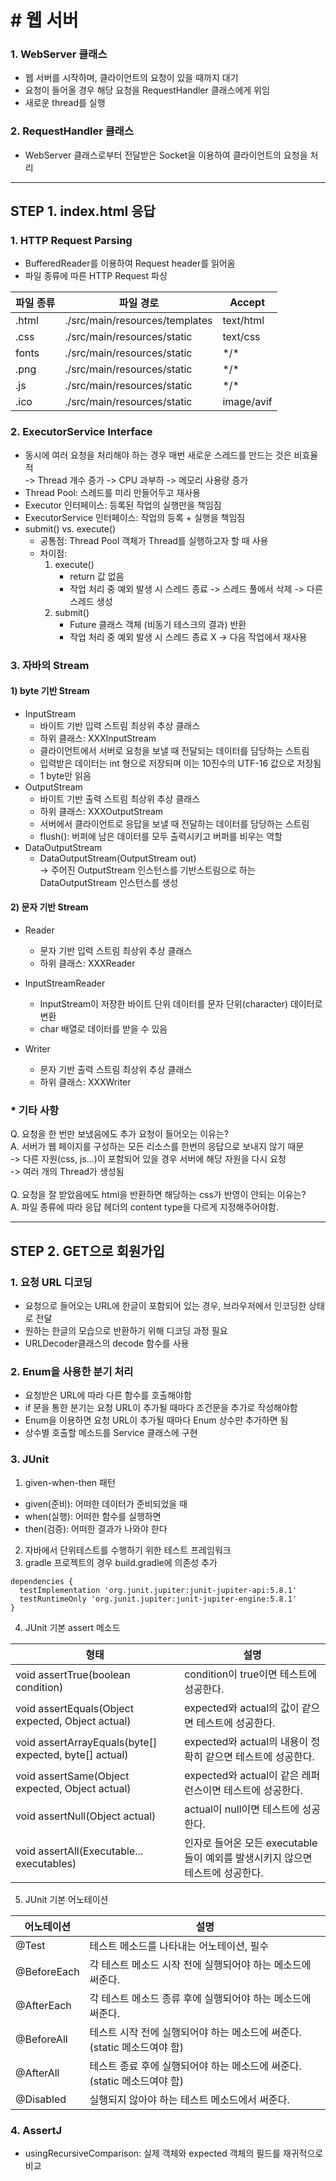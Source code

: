 # # 웹 서버
### 1. WebServer 클래스
- 웹 서버를 시작하며, 클라이언트의 요청이 있을 때까지 대기
- 요청이 들어올 경우 해당 요청을 RequestHandler 클래스에게 위임
- 새로운 thread를 실행

### 2. RequestHandler 클래스
- WebServer 클래스로부터 전달받은 Socket을 이용하여 클라이언트의 요청을 처리

-------------------------
## STEP 1. index.html 응답
### 1. HTTP Request Parsing
- BufferedReader를 이용하여 Request header를 읽어옴
- 파일 종류에 따른 HTTP Request 파싱<br>

| 파일 종류 | 파일 경로 | Accept   |
|-------|-------|----------|
| .html |./src/main/resources/templates| text/html |
| .css  |./src/main/resources/static| text/css |
| fonts |./src/main/resources/static| \*/\*    |
| .png  |./src/main/resources/static| \*/\*|
| .js   |./src/main/resources/static|\*/\*|
| .ico  |./src/main/resources/static|image/avif|

### 2. ExecutorService Interface
- 동시에 여러 요청을 처리해야 하는 경우 매번 새로운 스레드를 만드는 것은 비효율적<br>
-> Thread 개수 증가 -> CPU 과부하 -> 메모리 사용량 증가
- Thread Pool: 스레드를 미리 만들어두고 재사용
- Executor 인터페이스: 등록된 작업의 실행만을 책임짐
- ExecutorService 인터페이스: 작업의 등록 + 실행을 책임짐
- submit() vs. execute()
  - 공통점: Thread Pool 객체가 Thread를 실행하고자 할 때 사용
  - 차이점: 
    1. execute()
       - return 값 없음
       - 작업 처리 중 예외 발생 시 스레드 종료 -> 스레드 풀에서 삭제 -> 다른 스레드 생성
    2. submit()
       - Future 클래스 객체 (비동기 테스크의 결과) 반환
       - 작업 처리 중 예외 발생 시 스레드 종료 X -> 다음 작업에서 재사용

### 3. 자바의 Stream

#### 1) byte 기반 Stream
- InputStream
  - 바이트 기반 입력 스트림 최상위 추상 클래스
  - 하위 클래스: XXXInputStream
  - 클라이언트에서 서버로 요청을 보낼 때 전달되는 데이터를 담당하는 스트림
  - 입력받은 데이터는 int 형으로 저장되며 이는 10진수의 UTF-16 값으로 저장됨
  - 1 byte만 읽음
- OutputStream
  - 바이트 기반 출력 스트림 최상위 추상 클래스
  - 하위 클래스: XXXOutputStream
  - 서버에서 클라이언트로 응답을 보낼 때 전달하는 데이터를 담당하는 스트림
  - flush(): 버퍼에 남은 데이터를 모두 출력시키고 버퍼를 비우는 역할
- DataOutputStream
  - DataOutputStream(OutputStream out)<br>
    -> 주어진 OutputStream 인스턴스를 기반스트림으로 하는 DataOutputStream 인스턴스를 생성
#### 2) 문자 기반 Stream
- Reader
  - 문자 기반 입력 스트림 최상위 추상 클래스
  - 하위 클래스: XXXReader
- InputStreamReader
  - InputStream이 저장한 바이트 단위 데이터를 문자 단위(character) 데이터로 변환
  - char 배열로 데이터를 받을 수 있음

- Writer
  - 문자 기반 출력 스트림 최상위 추상 클래스
  - 하위 클래스: XXXWriter
### * 기타 사항
Q. 요청을 한 번만 보냈음에도 추가 요청이 들어오는 이유는?<br>
A. 서버가 웹 페이지를 구성하는 모든 리소스를 한번의 응답으로 보내지 않기 때문<br>
-> 다른 자원(css, js...)이 포함되어 있을 경우 서버에 해당 자원을 다시 요청<br>
-> 여러 개의 Thread가 생성됨<br>
<br>
Q. 요청을 잘 받았음에도 html을 반환하면 해당하는 css가 반영이 안되는 이유는?<br>
A. 파일 종류에 따라 응답 헤더의 content type을 다르게 지정해주어야함.

-----------------------------
## STEP 2. GET으로 회원가입

### 1. 요청 URL 디코딩
- 요청으로 들어오는 URL에 한글이 포함되어 있는 경우, 브라우저에서 인코딩한 상태로 전달
- 원하는 한글의 모습으로 반환하기 위해 디코딩 과정 필요
- URLDecoder클래스의 decode 함수를 사용

### 2. Enum을 사용한 분기 처리
- 요청받은 URL에 따라 다른 함수를 호출해야함
- if 문을 통한 분기는 요청 URL이 추가될 때마다 조건문을 추가로 작성해야함
- Enum을 이용하면 요청 URL이 추가될 때마다 Enum 상수만 추가하면 됨
- 상수별 호출할 메소드를 Service 클래스에 구현
 
### 3. JUnit
1. given-when-then 패턴
- given(준비): 어떠한 데이터가 준비되었을 때
- when(실행): 어떠한 함수를 실행하면
- then(검증): 어떠한 결과가 나와야 한다
2. 자바에서 단위테스트를 수행하기 위한 테스트 프레임워크
3. gradle 프로젝트의 경우 build.gradle에 의존성 추가
```
dependencies {
  testImplementation 'org.junit.jupiter:junit-jupiter-api:5.8.1'
  testRuntimeOnly 'org.junit.jupiter:junit-jupiter-engine:5.8.1'
}
```
4. JUnit 기본 assert 메소드

|형태|설명|
|---|---|
|void assertTrue(boolean condition)|condition이 true이면 테스트에 성공한다.|
|void assertEquals(Object expected, Object actual)|expected와 actual의 값이 같으면 테스트에 성공한다.|
|void assertArrayEquals(byte[] expected, byte[] actual)|expected와 actual의 내용이 정확히 같으면 테스트에 성공한다.
|void assertSame(Object expected, Object actual)|expected와 actual이 같은 레퍼런스이면 테스트에 성공한다.|
|void assertNull(Object actual)|actual이 null이면 테스트에 성공한다.|
|void assertAll(Executable... executables)|인자로 들어온 모든 executable들이 예외를 발생시키지 않으면 테스트에 성공한다.|

5. JUnit 기본 어노테이션

|어노테이션| 설명                                            |
|-------|-----------------------------------------------|
| @Test| 테스트 메소드를 나타내는 어노테이션, 필수                       |
|@BeforeEach| 각 테스트 메소드 시작 전에 실행되어야 하는 메소드에 써준다.            |
|@AfterEach	| 각 테스트 메소드 종류 후에 실행되어야 하는 메소드에 써준다.            |
|@BeforeAll| 테스트 시작 전에 실행되어야 하는 메소드에 써준다. (static 메소드여야 함) |
|@AfterAll| 테스트 종료 후에 실행되어야 하는 메소드에 써준다. (static 메소드여야 함) |
|@Disabled| 실행되지 않아야 하는 테스트 메소드에서 써준다.                    |

### 4. AssertJ
- usingRecursiveComparison: 실제 객체와 expected 객체의 필드를 재귀적으로 비교